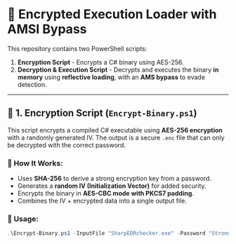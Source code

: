 # 🔐 Encrypted Execution Loader with AMSI Bypass

This repository contains two PowerShell scripts:
1. **Encryption Script** - Encrypts a C# binary using AES-256.
2. **Decryption & Execution Script** - Decrypts and executes the binary **in memory** using **reflective loading**, with an **AMS bypass** to evade detection.

---

## 📌 1. Encryption Script (`Encrypt-Binary.ps1`)

This script encrypts a compiled C# executable using **AES-256 encryption** with a randomly generated IV. The output is a secure `.enc` file that can only be decrypted with the correct password.

### 🔹 How It Works:
- Uses **SHA-256** to derive a strong encryption key from a password.
- Generates a **random IV (Initialization Vector)** for added security.
- Encrypts the binary in **AES-CBC mode with PKCS7 padding**.
- Combines the IV + encrypted data into a single output file.

### 🔹 Usage:
```powershell
.\Encrypt-Binary.ps1 -InputFile "SharpEDRchecker.exe" -Password "StrongPassword123" -OutputFile "SharpEDRchecker.enc"
```

